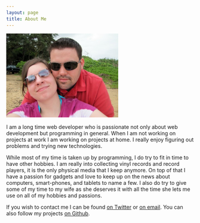 ```yaml
---
layout: page
title: About Me
---
```

<img src="/img/daniel_and_rebecca_hawaii.jpg" alt="Daniel and Rebecca Baldwin in Hawaii" width="300" id="avatar" class="left" />

I am a long time web developer who is passionate not only about web development but programming in general. When I am not working on projects at work I am working on projects at home. I really enjoy figuring out problems and trying new technologies.

While most of my time is taken up by programming, I do try to fit in time to have other hobbies. I am really into collecting vinyl records and record players, it is the only physical media that I keep anymore. On top of that I have a passion for gadgets and love to keep up on the news about computers, smart-phones, and tablets to name a few. I also do try to give some of my time to my wife as she deserves it with all the time she lets me use on all of my hobbies and passions.

If you wish to contact me I can be found <a href="https://twitter.com/danielcbaldwin" target="_blank">on Twitter</a> or <a href="mailto:&#100;&#97;&#110;&#105;&#101;&#108;&#99;&#98;&#97;&#108;&#100;&#119;&#105;&#110;&#64;&#103;&#109;&#97;&#105;&#108;&#46;&#99;&#111;&#109;">on email</a>. You can also follow my projects <a href="https://github.com/dbald" target="_blank">on Github</a>.